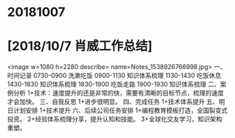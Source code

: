# 20181007

# [2018/10/7 肖威工作总结]
<image w=1080 h=2280 describe= name=Notes_1538926766998.jpg>
一、时间记录
0730-0900 洗漱吃饭
0900-1130 知识体系梳理
1130-1430 吃饭休息
1430-1830 知识体系梳理
1830-1900 吃饭走路
1900-1930 知识体系梳理
二、案例分析
1+技术：速度提升的还是非常的快，需要有清晰的目标节点，梳理的速度才会加快。
三、自我反思
1+进步很明显。
四、完成任务
1+技术体系提升
五、明日计划安排
1+技术提升
六、后续公司任务安排
1+编程教育模板打造，全国裂变式投资。
2+经验体系梳理分享，提升认知和技能。
3+全球化交友学习，知识架构重塑。
